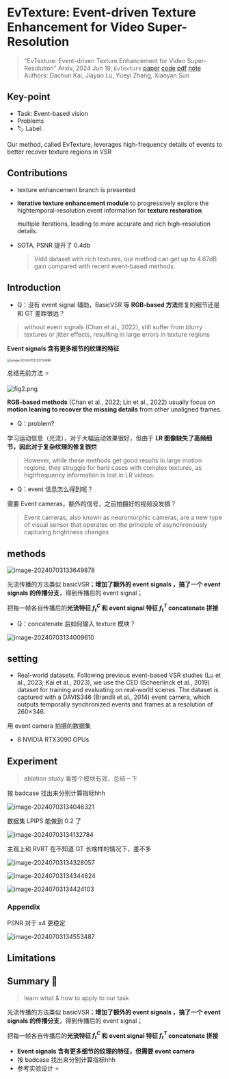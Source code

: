 # EvTexture: Event-driven Texture Enhancement for Video Super-Resolution

> "EvTexture: Event-driven Texture Enhancement for Video Super-Resolution" Arxiv, 2024 Jun 19, `EvTexture`
> [paper](http://arxiv.org/abs/2406.13457v1) [code](https://github.com/DachunKai/EvTexture) [pdf](./2024_06_Arxiv_EvTexture--Event-driven-Texture-Enhancement-for-Video-Super-Resolution.pdf) [note](./2024_06_Arxiv_EvTexture--Event-driven-Texture-Enhancement-for-Video-Super-Resolution_Note.md)
> Authors: Dachun Kai, Jiayao Lu, Yueyi Zhang, Xiaoyan Sun

## Key-point

- Task: Event-based vision
- Problems
- :label: Label:



Our method, called EvTexture, leverages high-frequency details of events to better recover texture regions in VSR



## Contributions

- texture enhancement branch is presented

- **iterative texture enhancement module** to progressively explore the hightemporal-resolution event information for **texture restoration**

  multiple iterations, leading to more accurate and rich high-resolution details. 

- SOTA, PSNR 提升了 0.4db

  > Vid4 dataset with rich textures, our method can get up to 4.67dB gain compared with recent event-based methods.



## Introduction

- Q：没有 event signal 辅助，BasicVSR 等 **RGB-based 方法**修复的细节还是和 GT 差距很远？

> without event signals (Chan et al., 2022), still suffer from blurry textures or jitter effects, resulting in large errors in texture regions

**Event signals 含有更多细节的纹理的特征**

<img src="docs/2024_06_Arxiv_EvTexture--Event-driven-Texture-Enhancement-for-Video-Super-Resolution_Note/image-20240703132733698.png" alt="image-20240703132733698" style="zoom:50%;" />



总结先前方法 :star:

![fig2.png](docs/2024_06_Arxiv_EvTexture--Event-driven-Texture-Enhancement-for-Video-Super-Resolution_Note/fig2.png)

**RGB-based methods** (Chan et al., 2022; Lin et al., 2022) usually focus on **motion leaning to recover the missing details** from other unaligned frames.

- Q：problem?

学习运动信息（光流），对于大幅运动效果很好，但由于 **LR 图像缺失了高频细节，因此对于复杂纹理的修复很烂**

> However, while these methods get good results in large motion regions, they struggle for hard cases with complex textures, as highfrequency information is lost in LR videos.





- Q：event 信息怎么得到呢？

需要 Event cameras，额外的信号，之前拍摄好的视频没发搞？

> Event cameras, also known as neuromorphic cameras, are a new type of visual sensor that operates on the principle of asynchronously capturing brightness changes 



## methods

![image-20240703133649878](docs/2024_06_Arxiv_EvTexture--Event-driven-Texture-Enhancement-for-Video-Super-Resolution_Note/image-20240703133649878.png)

光流传播的方法类似 basicVSR；**增加了额外的 event signals ，搞了一个 event signals 的传播分支**，得到传播后的 event signal；

把每一帧各自传播后的**光流特征 $f_t^C$ 和 event signal 特征 $f_t^T$  concatenate 拼接**

-  Q：concatenate 后如何输入 texture 模块？

![image-20240703134009610](docs/2024_06_Arxiv_EvTexture--Event-driven-Texture-Enhancement-for-Video-Super-Resolution_Note/image-20240703134009610.png)





## setting

- Real-world datasets. Following previous event-based VSR studies (Lu et al., 2023; Kai et al., 2023), we use the CED (Scheerlinck et al., 2019) dataset for training and evaluating on real-world scenes. The dataset is captured with a DAVIS346 (Brandli et al., 2014) event camera, which outputs temporally synchronized events and frames at a resolution of 260×346.

用 event camera 拍摄的数据集



-  8 NVIDIA RTX3090 GPUs



## Experiment

> ablation study 看那个模块有效，总结一下

按 badcase 找出来分别计算指标hhh

![image-20240703134046321](docs/2024_06_Arxiv_EvTexture--Event-driven-Texture-Enhancement-for-Video-Super-Resolution_Note/image-20240703134046321.png)



数据集 LPIPS 能做到 0.2 了

![image-20240703134132784](docs/2024_06_Arxiv_EvTexture--Event-driven-Texture-Enhancement-for-Video-Super-Resolution_Note/image-20240703134132784.png)



主观上和 RVRT 在不知道 GT 长啥样的情况下，差不多

![image-20240703134328057](docs/2024_06_Arxiv_EvTexture--Event-driven-Texture-Enhancement-for-Video-Super-Resolution_Note/image-20240703134328057.png)



![image-20240703134344624](docs/2024_06_Arxiv_EvTexture--Event-driven-Texture-Enhancement-for-Video-Super-Resolution_Note/image-20240703134344624.png)



![image-20240703134424103](docs/2024_06_Arxiv_EvTexture--Event-driven-Texture-Enhancement-for-Video-Super-Resolution_Note/image-20240703134424103.png)



### Appendix

PSNR 对于 x4 更稳定

![image-20240703134553487](docs/2024_06_Arxiv_EvTexture--Event-driven-Texture-Enhancement-for-Video-Super-Resolution_Note/image-20240703134553487.png)



## Limitations



## Summary :star2:

> learn what & how to apply to our task

光流传播的方法类似 basicVSR；**增加了额外的 event signals ，搞了一个 event signals 的传播分支**，得到传播后的 event signal；

把每一帧各自传播后的**光流特征 $f_t^C$ 和 event signal 特征 $f_t^T$  concatenate 拼接**

- **Event signals 含有更多细节的纹理的特征，但需要 event camera**
- 按 badcase 找出来分别计算指标hhh
- 参考实验设计 :star:

